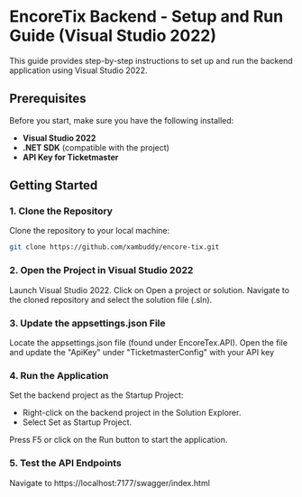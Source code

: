 # EncoreTix Backend - Setup and Run Guide (Visual Studio 2022)

This guide provides step-by-step instructions to set up and run the backend application using Visual Studio 2022.

## Prerequisites

Before you start, make sure you have the following installed:

- **Visual Studio 2022**
- **.NET SDK** (compatible with the project)
- **API Key for Ticketmaster**

## Getting Started

### 1. Clone the Repository

Clone the repository to your local machine:

```bash
git clone https://github.com/xambuddy/encore-tix.git
```

### 2. Open the Project in Visual Studio 2022

Launch Visual Studio 2022.
Click on Open a project or solution.
Navigate to the cloned repository and select the solution file (.sln).

### 3. Update the appsettings.json File

Locate the appsettings.json file (found under EncoreTex.API).
Open the file and update the "ApiKey" under "TicketmasterConfig" with your API key

### 4. Run the Application

Set the backend project as the Startup Project:
- Right-click on the backend project in the Solution Explorer.
- Select Set as Startup Project.

Press F5 or click on the Run button to start the application.

### 5. Test the API Endpoints

Navigate to https://localhost:7177/swagger/index.html
